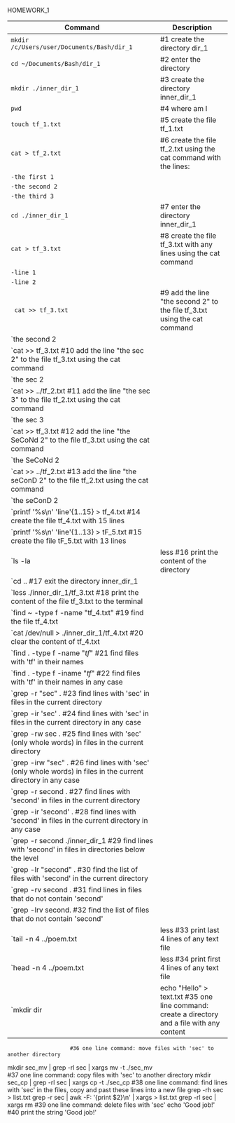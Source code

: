 HOMEWORK_1

| Command | Description |
| --- | --- |
| `mkdir /c/Users/user/Documents/Bash/dir_1` |	#1 create the directory dir_1 |
| `cd ~/Documents/Bash/dir_1` |			#2 enter the directory |
| `mkdir ./inner_dir_1`	|			#3 create the directory inner_dir_1 |
| `pwd`	|						#4 where am I |
| `touch tf_1.txt`	|					#5 create the file tf_1.txt | 
| `cat > tf_2.txt`	|					#6 create the file tf_2.txt using the cat command with the lines: |
| `-the first 1`	| |
| `-the second 2`	| |
| `-the third 3`	| |
| `cd ./inner_dir_1`	|				#7 enter the directory inner_dir_1 |
| `cat > tf_3.txt`	|					#8 create the file tf_3.txt with any lines using the cat command  |
| `-line 1`	| |
| `-line 2`	| |
| ` cat >> tf_3.txt`	|					#9 add the line "the second 2" to the file tf_3.txt using the cat command  |
| `the second 2 | |
| `cat >> tf_3.txt					#10 add the line "the sec 2" to the file tf_3.txt using the cat command  |
| `the sec 2 | |
| `cat >> ../tf_2.txt				#11 add the line "the sec 3" to the file tf_2.txt using the cat command  |
| `the sec 3 | |
| `cat >> tf_3.txt					#12 add the line "the SeCoNd 2" to the file tf_3.txt using the cat command  |
| `the SeCoNd 2 | |
| `cat >> ../tf_2.txt				#13 add the line "the seConD 2" to the file tf_2.txt using the cat command  |
| `the seConD 2 | |
| `printf '%s\n' 'line'{1..15} > tf_4.txt		#14 create the file tf_4.txt with 15 lines |
| `printf '%s\n' 'line'{1..13} > tF_5.txt		#15 create the file tF_5.txt with 13 lines |
| `ls -la | less					#16 print the content of the directory
| `cd ..						#17 exit the directory inner_dir_1
| `less ./inner_dir_1/tf_3.txt			#18 print the content of the file tf_3.txt to the terminal
| `find ~ -type f -name "tf_4.txt"			#19 find the file tf_4.txt
| `cat /dev/null > ./inner_dir_1/tf_4.txt		#20 clear the content of tf_4.txt
| `find . -type f -name "*tf*"			#21 find files with 'tf' in their names
| `find . -type f -iname "*tf*"			#22 find files with 'tf' in their names in any case
| `grep -r "sec" .					#23 find lines with 'sec' in files in the current directory
| `grep -ir 'sec' .				#24 find lines with 'sec' in files in the current directory in any case
| `grep -rw sec .					#25 find lines with 'sec' (only whole words) in files in the current directory
| `grep -irw "sec" .				#26 find lines with 'sec' (only whole words) in files in the current directory in any case
| `grep -r second .				#27 find lines with 'second' in files in the current directory
| `grep -ir 'second' .				#28 find lines with 'second' in files in the current directory in any case
| `grep -r second ./inner_dir_1			#29 find lines with 'second' in files in directories below the level
| `grep -lr "second" .				#30 find the list of files with 'second' in the current directory
| `grep -rv second .				#31 find lines in files that do not contain 'second'
| `grep -lrv second.				#32 find the list of files that do not contain 'second'
| `tail -n 4 ../poem.txt | less			#33 print last 4 lines of any text file
| `head -n 4 ../poem.txt | less			#34 print first 4 lines of any text file
| `mkdir dir | echo "Hello" > text.txt		#35 one line command: create a directory and a file with any content
						#36 one line command: move files with 'sec' to another directory
mkdir sec_mv | grep -rl sec | xargs mv -t ./sec_mv	
						#37 one line command: copy files with 'sec' to another directory
mkdir sec_cp | grep -rl sec | xargs cp -t ./sec_cp
						#38 one line command: find lines with 'sec' in the files, copy and past these lines into a new file
grep -rh sec > list.txt
grep -r sec | awk -F: '{print $2}\n' | xargs > list.txt	
grep -rl sec | xargs rm				#39 one line command: delete files with 'sec'
echo 'Good job!'				#40 print the string 'Good job!'

